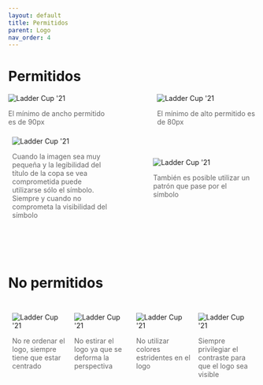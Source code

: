 ```yaml
---
layout: default
title: Permitidos
parent: Logo
nav_order: 4
---
```


# Permitidos

<div style="display:flex;justify-content:space-between;align-items:center">
<div style="width:40%">
<img src="../../../assets/images/logo-width_horizontal.jpg" alt="Ladder Cup '21"/>
<p style="color:#666">El mínimo de ancho permitido es de 90px</p>
</div>
<div style="width:40%">
<img src="../../../assets/images/logo-height_vertical.jpg" alt="Ladder Cup '21"/>
<p style="color:#666">El mínimo de alto permitido es de 80px</p>
</div>
</div>

<div style="display:flex;justify-content:space-between;align-items:center">
<div style="width:40%;padding:0.5rem">
<img src="../../../assets/images/do-2.png" alt="Ladder Cup '21"/>
<p style="color:#666">Cuando la imagen sea muy pequeña y la legibilidad del título de la copa se vea comprometida puede utilizarse sólo el símbolo. Siempre y cuando no comprometa la visibilidad del símbolo</p>
</div>
<div style="width:40%;padding:0.5rem">
<img src="../../../assets/images/do-1.png" alt="Ladder Cup '21"/>
<p style="color:#666">También es posible utilizar un patrón que pase por el símbolo</p>
</div>
</div>
<br>
<br />
<br />

# No permitidos

<br>
<div style="display:flex;justify-content:space-between;align-items:flex-start">
<div style="width:30%;padding:0.5rem">
<img src="../../../assets/images/wrong-1.png" alt="Ladder Cup '21"/>
<p style="color:#666">No re ordenar el logo, siempre tiene que estar centrado</p>
</div>
<div style="width:30%;padding:0.5rem">
<img src="../../../assets/images/wrong-2.png" alt="Ladder Cup '21"/>
<p style="color:#666">No estirar el logo ya que se deforma la perspectiva</p>
</div>
<div style="width:30%;padding:0.5rem">
<img src="../../../assets/images/wrong-3.png" alt="Ladder Cup '21"/>
<p style="color:#666">No utilizar colores estridentes en el logo</p>
</div>
<div style="width:30%;padding:0.5rem">
<img src="../../../assets/images/wrong-4.png" alt="Ladder Cup '21"/>
<p style="color:#666">Siempre privilegiar el contraste para que el logo sea visible</p>
</div>
</div>
